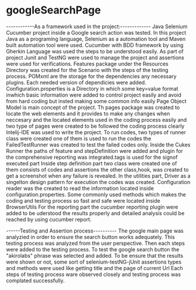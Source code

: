 # googleSearchPage
------------As a framework used in the project:-------------
Java Selenium Cucumber project inside a Google search action was tested.
In this project Java as a programing language,
Selenium as a automation tool and Maven built automation tool were used.
Cucumber with BDD framework by using Gherkin Language was used the steps to be understood easily.
As part of project Junit and TestNG were used to manage the project and assertions were  used for verifications.
Features package under the Resources Directory was created for the Scenario with the steps  of the testing process.
POMxml are the storage for the dependencies any necessary plugins. Each needed version of dependicies were added.
Configuration.properties is a Directory in which some key=value format inwhich basic information were added 
to control project easily and avoid from hard coding but insted making some common info easily
Page Object Model is main concept of the project. Th pages package was created to locate the web elements and 
it provides to make any changes when neccesary and the located elements used in the coding process easily
and two type of pages were created to be followed the coding process clearly
Intelij-IDE was used to write the project.
To run codes, two types of runner class were created one of them is used to run the codes 
the FailedTestRunner was created to test the failed codes only.
Inside the Cukes Runner the paths of feature and stepDefinition were added 
and plugin for the comprehensive reporting was integrated.tags is used for the signof executed part
Inside step definition part two class were created one of them consists of codes and assertions
the other class,hook, was created to get a screenshot when any failure is revealed.
In the utilities part, Driver as a singelton design pattern for execution the codes was created.
Configuration reader was the created to read the information located inside configuration.properties.
Some commonly used methods which makes the coding and testing process so fast and safe were located 
inside BrowserUtils
For the reporting part the cucumber reporting plugin were added to be uderstood the results properly and
detailed analysis could be reached by using cucumber report.

------Testing and Assertion process----------
 The google main page was analyzied in order to ensure the search button works adequately. This testing process was
 analyzed from the user perspective. Then each steps were added to the testing process. To test the google search button
 the "akirolabs" phrase was selected and added. To be ensure that the results were shown or not, 
 some sort of selenium-testNG-jUnit assertions types and methods were used like getting title and the page of current Url
 Each steps of testing process ware observed closely and testing process was complated successfully.
 



